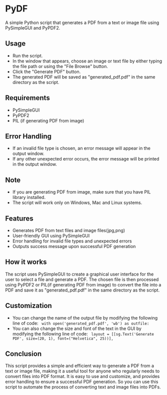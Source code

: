 # PyDF
A simple Python script that generates a PDF from a text or image file using PySimpleGUI and PyPDF2.

## Usage
- Run the script.
- In the window that appears, choose an image or text file by either typing the file path or using the "File Browse" button.
- Click the "Generate PDF" button.
- The generated PDF will be saved as "generated_pdf.pdf" in the same directory as the script.

## Requirements
- PySimpleGUI
- PyPDF2
- PIL (if generating PDF from image)

## Error Handling
- If an invalid file type is chosen, an error message will appear in the output window.
- If any other unexpected error occurs, the error message will be printed in the output window.

## Note
- If you are generating PDF from image, make sure that you have PIL library installed.
- The script will work only on Windows, Mac and Linux systems.

## Features
- Generates PDF from text files and image files(jpg,png)
- User-friendly GUI using PySimpleGUI
- Error handling for invalid file types and unexpected errors
- Outputs success message upon successful PDF generation

## How it works
The script uses PySimpleGUI to create a graphical user interface for the user to select a file and generate a PDF. The chosen file is then processed using PyPDF2 or PIL(if generating PDF from image) to convert the file into a PDF and save it as "generated_pdf.pdf" in the same directory as the script.

## Customization
- You can change the name of the output file by modifying the following line of code:
``` with open('generated_pdf.pdf', 'wb') as outfile:```
- You can also change the size and font of the text in the GUI by modifying the following line of code:
``` layout = [[sg.Text('Generate PDF', size=(20, 1), font=("Helvetica", 25))],```

## Conclusion
This script provides a simple and efficient way to generate a PDF from a text or image file, making it a useful tool for anyone who regularly needs to convert files into PDF format. It is easy to use and customize, and provides error handling to ensure a successful PDF generation. So you can use this script to automate the process of converting text and image files into PDFs.
